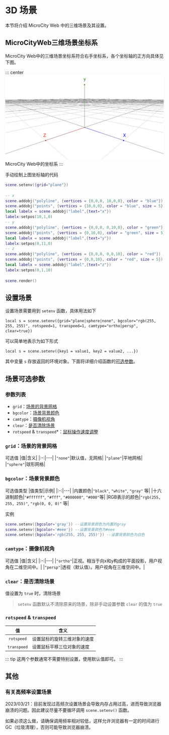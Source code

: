 # 3D 场景
本节将介绍 MicroCity Web 中的三维场景及其设置。

## MicroCityWeb三维场景坐标系
MicroCity Web中的三维场景坐标系符合右手坐标系，各个坐标轴的正方向具体见下图。

::: center
![MicroCityWeb中的坐标系](./images/MicroCityWeb/coordinate.png)
MicroCity Web中的坐标系
:::

手动绘制上图坐标轴的代码
```lua
scene.setenv({grid="plane"})

-- x
scene.addobj("polyline", {vertices = {0,0,0, 10,0,0}, color = "blue"})
scene.addobj("points", {vertices = {10,0,0}, color = "blue", size = 5})
local labelx = scene.addobj("label",{text="x"})
labelx:setpos(10,1,0)
-- y
scene.addobj("polyline", {vertices = {0,0,0, 0,10,0}, color = "green"})
scene.addobj("points", {vertices = {0,10,0}, color = "green", size = 5})
local labelx = scene.addobj("label",{text="y"})
labelx:setpos(0,11,0)
-- z
scene.addobj("polyline", {vertices = {0,0,0, 0,0,10}, color = "red"})
scene.addobj("points", {vertices = {0,0,10}, color = "red", size = 5})
local labelx = scene.addobj("label",{text="z"})
labelx:setpos(0,1,10)

scene.render()
```

## 设置场景
设置场景需要用到 `setenv` 函数，具体用法如下

```lua:no-line-numbers
local s = scene.setenv({grid="plane|sphere|none", bgcolor="rgb(255, 255, 255)", rotspeed=1, transpeed=1, camtype="ortho|persp", clear=true})
```

可以简单地表示为如下形式

```lua:no-line-numbers
local s = scene.setenv({key1 = value1, key2 = value2, ...})
```

其中变量 `s` 存放返回的环境对象。下面将详细介绍函数的[可选参数](#场景可选参数)。


## 场景可选参数
### 参数列表
- `grid`：[场景的背景网格](#grid-场景的背景网格)
- `bgcolor`：[场景背景颜色](#bgcolor-场景背景颜色)
- `camtype`：[摄像机视角](#camtype-摄像机视角)
- `clear`：[是否清除场景](#clear-是否清除场景)
- `rotspeed` & `transpeed`*：[鼠标操作速度调整](#rotspeed-transpeed)

### `grid`：场景的背景网格
可选值
|值|含义|
|:-:|---|
|`"none"`|默认值，无网格|
|`"plane"`|平地网格|
|`"sphere"`|球形网格|

### `bgcolor`：场景背景颜色
可选值类型
|值类型|示例|
|:-:|---|
|内置颜色|`"black"`, `"white"`, `"gray"` 等|
|十六进制颜色|`"#ffffff"`, `"#fff"`, `"#000000"`, `"#000"`等|
|RGB表示的颜色|`"rgb(255, 255, 255)"`, `"rgb(0, 0, 0)"` 等|

实例

```lua
scene.setenv({bgcolor='gray'}) --设置背景颜色为内置的gray
scene.setenv({bgcolor='#eee'}) --设置背景颜色为#eee
scene.setenv({bgcolor='rgb(255, 255, 255)'}) --设置背景颜色为白色
```

### `camtype`：摄像机视角
可选值
|值|含义|
|:-:|---|
|`"ortho"`|正视。相当于向x和y构成的平面投影，用户视角在二维空间中。|
|`"persp"`|透视（默认值）。用户视角在三维空间中。|

### `clear`：是否清除场景
值设置为 `true` 时，清除场景

> `setenv` 函数默认不清除原来的场景，除非手动设置参数 `clear` 的值为 `true`

### `rotspeed` & `transpeed`
|值|含义|
|:-:|---|
|`rotspeed`|设置鼠标的旋转三维对象的速度|
|`transpeed`|设置鼠标平移三位对象的速度|

::: tip
这两个参数通常不需要特别设置，使用默认值即可。
:::

## 其他
### 有关高频率设置场景
2023/03/21：目前发现过高频次设置场景会导致内存占用过高，进而导致浏览器崩溃的问题。因此建议尽量不要循环调用 `scene.setenv()` 函数。

如果必须这么做，请确保调用频率相对较低，这样允许浏览器有一定的时间进行GC（垃圾清理），否则可能导致浏览器崩溃。